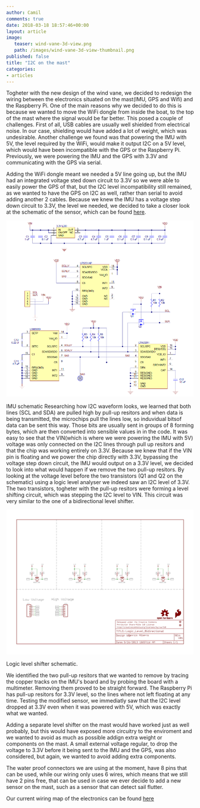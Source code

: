 ```yaml
---
author: Camil
comments: true
date: 2018-03-18 18:57:46+00:00
layout: article
image:
   teaser: wind-vane-3d-view.png
   path: /images/wind-vane-3d-view-thumbnail.png
published: false
title: "I2C on the mast"
categories:
- articles
---
```


Togheter with the new design of the wind vane, we decided to redesign the wiring
between the electronics situated on the mast(IMU, GPS and Wifi) and the Raspberry Pi. One of the main
reasons why we decided to do this is because we wanted to move the WiFi dongle from
inside the boat, to the top of the mast where the signal would be far better. This
posed a couple of challenges. First of all, USB cables are usually well shielded 
from electrical noise. In our case, shielding would have added a lot of weight,
which was undesirable. Another challenge we found was that powering the IMU with 5V,
the level required by the WiFi, would make it output I2C on a 5V level, which would
have been incompatible with the GPS or the Raspberry Pi. Previously, we were powering
the IMU and the GPS with 3.3V and communicating with the GPS via serial. 

Adding the WiFi dongle meant we needed a 5V line going up, but the IMU had an integrated
voltage sted down circuit to 3.3V so we were able to easily power the GPS of that, but the
I2C level incompatibility still remained, as we wanted to have the GPS on I2C as well, rather
than serial to avoid adding another 2 cables. Because we knew the IMU has a voltage step down
circuit to 3.3V, the level we needed, we decided to take a closer look at the schematic of
the sensor, which can be found [here](https://www.pololu.com/file/0J772/altimu-10-v4-schematic-diagram.pdf).

![IMU Schematic](images/0J5198.1200.png)

IMU schematic
Researching how I2C waveform looks, we learned that both lines (SCL and SDA) are pulled high
by pull-up resitors and when data is being transmitted, the microchips pull the lines low, so
induvidual bitsof data can be sent this way. Those bits are usually sent in groups of 8
forming bytes, which are then converted into sensible values in in the code.
It was easy to see that the VIN(which is where we were powering the IMU with 5V) voltage 
was only connected on the I2C lines through pull up resitors and that the chip was working
entirely on 3.3V. Because we knew that if the VIN pin is floating and we power the chip directly
with 3.3V, bypassing the voltage step down circuit, the IMU would output on a 3.3V level, we 
decided to look into what would happen if we remove the two pull-up resitors. By looking at the
voltage level before the two transistors (Q1 and Q2 on the schematic) using a logic level analyser
we indeed saw an I2C level of 3.3V. The two transistors, togheter with the pull-up resitors were
forming a level shifting circuit, which was stepping the I2C level to VIN. This circuit was very
similar to the one of a bidirectional level shifter.

![Lvl shifter](images/Logic_Level_Bidirectional-1.jpg)

Logic level shifter schematic.

We identified the two pull-up resitors that we wanted to remove by tracing the copper tracks
on the IMU's board and by probing the board with a multimeter. Removing them proved to be
straight forward. The Raspberry Pi has pull-up resitors for 3.3V level, so the lines where not
left floating at any time. Testing the modified sensor, we immediatly saw that the I2C level
dropped at 3.3V even when it was powered with 5V, which was exactly what we wanted. 

Adding a separate level shifter on the mast would have worked just as well probably, but this
would have exposed more circuitry to the enviroment and we wanted to avoid as much as possible
addign extra weight or components on the mast. A small external voltage regular, to drop the voltage
to 3.3V before it being sent to the IMU and the GPS, was also considered, but again, we wanted
to avoid adding extra components.

The water proof connectors we are using at the moment, have 8 pins that can be used, while our
wiring only uses 6 wires, which means that we still have 2 pins free, that can be used in case
we ever decide to add a new sensor on the mast, such as a sensor that can detect sail flutter.

Our current wiring map of the electronics can be found [here](https://github.com/Maritime-Robotics-Student-Society/Boat-construction/blob/master/Electronics%20Mast/final%20wire%20map.svg)